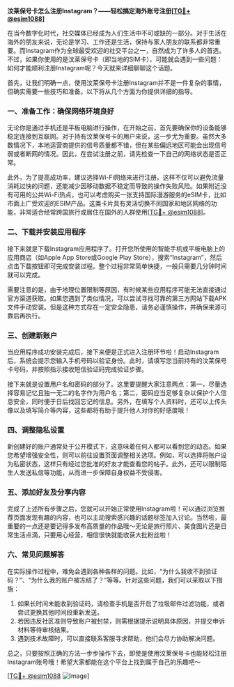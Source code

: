 **汶莱保号卡怎么注册Instagram？——轻松搞定海外账号注册[[TG💪+ @esim1088](https://t.me/s/esim1088)]**

在当今数字化时代，社交媒体已经成为人们生活中不可或缺的一部分。对于生活在海外的朋友来说，无论是学习、工作还是生活，保持与家人朋友的联系都非常重要。而Instagram作为全球最受欢迎的社交平台之一，自然成为了许多人的首选。不过，如果你使用的是汶莱保号卡（即当地的SIM卡），可能就会遇到一些问题：如何才能顺利注册Instagram呢？今天就来详细聊聊这个话题。

首先，让我们明确一点，使用汶莱保号卡注册Instagram并不是一件复杂的事情，但确实需要一些技巧和准备。以下将从几个方面为你提供详细的指导。

### 一、准备工作：确保网络环境良好

无论你是通过手机还是平板电脑进行操作，在开始之前，首先要确保你的设备能够稳定连接到互联网。对于持有汶莱保号卡的用户来说，这一步尤为重要。虽然大多数情况下，本地运营商提供的信号质量都不错，但在某些偏远地区可能会出现信号弱或者断网的情况。因此，在尝试注册之前，请先检查一下自己的网络状态是否正常。

此外，为了提高成功率，建议选择Wi-Fi网络来进行注册。这样不仅可以避免流量消耗过快的问题，还能减少因移动数据不稳定而导致的操作失败风险。如果附近没有可用的公共Wi-Fi热点，也可以考虑购买一张支持国际漫游服务的eSIM卡，比如市面上广受欢迎的ESIM产品。这类卡片具有灵活切换不同国家和地区网络的功能，非常适合经常跨国旅行或居住在国外的人群使用[[TG💪+ @esim1088](https://t.me/s/esim1088)]。

### 二、下载并安装应用程序

接下来就是下载Instagram应用程序了。打开您所使用的智能手机或平板电脑上的应用商店（如Apple App Store或Google Play Store），搜索“Instagram”，然后点击下载按钮即可完成安装过程。整个过程非常简单快捷，一般只需要几分钟时间就可以完成。

需要注意的是，由于地理位置限制等原因，有时候某些应用程序可能无法直接通过官方渠道获取。如果您遇到了类似情况，可以尝试寻找可靠的第三方网站下载APK文件手动安装。但是这种方式存在一定安全隐患，请务必谨慎操作，并确保来源可靠后再执行。

### 三、创建新账户

当应用程序成功安装完成后，接下来便是正式进入注册环节啦！启动Instagram后，系统会提示您输入手机号码以验证身份。此时，请填写您当前持有的汶莱保号卡号码，并按照指示接收短信验证码完成验证步骤。

接下来就是设置用户名和密码的部分了。这里要提醒大家注意两点：第一，尽量选择容易记忆且独一无二的名字作为用户名；第二，密码应当足够复杂以保护个人信息安全，同时便于日后找回忘记的信息。另外，在填写个人资料时，还可以上传头像以及填写简介等内容，这些都将有助于提升他人对你的好感度哦！

### 四、调整隐私设置

新创建好的账户通常处于公开模式下，这意味着任何人都可以看到您的动态。如果您希望增强安全性，则可以前往设置页面调整相关选项。例如，可以选择将账户设为私密状态，这样只有经过您批准的好友才能查看您的帖子。此外，还可以限制陌生人发送私信等功能，从而进一步保障自身权益不受侵害。

### 五、添加好友及分享内容

完成了上述所有步骤之后，您就可以开始正常使用Instagram啦！可以通过浏览推荐页面发现有趣的内容，也可以主动搜索感兴趣的话题标签加入讨论。当然啦，最重要的一点还是要记得多发布高质量的作品哦～无论是旅行照片、美食图片还是日常生活点滴，只要用心经营，相信很快就能收获大批粉丝啦！

### 六、常见问题解答

在实际操作过程中，难免会遇到各种各样的问题。比如，“为什么我收不到验证码？”、“为什么我的账户被冻结了？”等等。针对这些问题，我们可以采取以下措施：

1. 如果长时间未能收到验证码，请检查手机是否开启了垃圾邮件过滤功能，或者尝试更换其他时间段重新发送。
2. 若因违反社区准则导致账户被封禁，则需根据提示说明具体原因，并提交申诉材料等待审核结果。
3. 遇到技术故障时，可以直接联系客服寻求帮助，他们会尽力协助解决问题。

总之，只要按照正确的方法一步步操作下去，即使是使用汶莱保号卡也能轻松注册Instagram账号哦！希望大家都能在这个平台上找到属于自己的乐趣吧～

[[TG💪+ @esim1088](https://t.me/s/esim1088) ![Image](https://i.postimg.cc/4NQfJmqS/Snipaste-2025-05-13-00-14-12.png)]